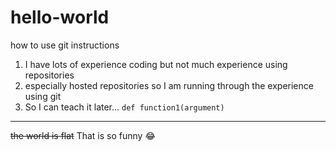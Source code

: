 # hello-world
how to use git instructions
1. I have lots of experience coding but not much experience using repositories 
2. especially hosted repositories so I am running through the experience using git
3. So I can teach it later... `def function1(argument)`
---
~~the world is flat~~
That is so funny :joy:

 
